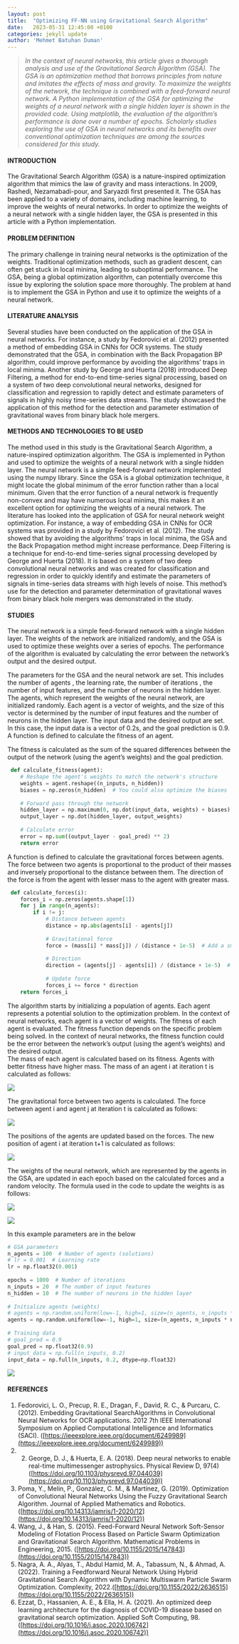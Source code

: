 ```yaml
---
layout: post
title:  "Optimizing FF-NN using Gravitational Search Algorithm"
date:   2023-05-31 12:45:00 +0100
categories: jekyll update
author: 'Mehmet Batuhan Duman'
---
```


> _In the context of neural networks, this article gives a thorough analysis and use of the Gravitational Search Algorithm (GSA). The GSA is an optimization method that borrows principles from nature and imitates the effects of mass and gravity. To maximize the weights of the network, the technique is combined with a feed-forward neural network. A Python implementation of the GSA for optimizing the weights of a neural network with a single hidden layer is shown in the provided code. Using matplotlib, the evaluation of the algorithm’s performance is done over a number of epochs. Scholarly studies exploring the use of GSA in neural networks and its benefits over conventional optimization techniques are among the sources considered for this study._

#### **INTRODUCTION**

The Gravitational Search Algorithm (GSA) is a nature-inspired optimization algorithm that mimics the law of gravity and mass interactions. In 2009, Rashedi, Nezamabadi-pour, and Saryazdi first presented it. The GSA has been applied to a variety of domains, including machine learning, to improve the weights of neural networks. In order to optimize the weights of a neural network with a single hidden layer, the GSA is presented in this article with a Python implementation.

#### PROBLEM DEFINITION

The primary challenge in training neural networks is the optimization of the weights. Traditional optimization methods, such as gradient descent, can often get stuck in local minima, leading to suboptimal performance. The GSA, being a global optimization algorithm, can potentially overcome this issue by exploring the solution space more thoroughly. The problem at hand is to implement the GSA in Python and use it to optimize the weights of a neural network.

#### LITERATURE ANALYSIS

Several studies have been conducted on the application of the GSA in neural networks. For instance, a study by Fedorovici et al. (2012) presented a method of embedding GSA in CNNs for OCR systems. The study demonstrated that the GSA, in combination with the Back Propagation BP algorithm, could improve performance by avoiding the algorithms’ traps in local minima. Another study by George and Huerta (2018) introduced Deep Filtering, a method for end-to-end time-series signal processing, based on a system of two deep convolutional neural networks, designed for classification and regression to rapidly detect and estimate parameters of signals in highly noisy time-series data streams. The study showcased the application of this method for the detection and parameter estimation of gravitational waves from binary black hole mergers.

#### METHODS AND TECHNOLOGIES TO BE USED

The method used in this study is the Gravitational Search Algorithm, a nature-inspired optimization algorithm. The GSA is implemented in Python and used to optimize the weights of a neural network with a single hidden layer. The neural network is a simple feed-forward network implemented using the numpy library. Since the GSA is a global optimization technique, it might locate the global minimum of the error function rather than a local minimum. Given that the error function of a neural network is frequently non-convex and may have numerous local minima, this makes it an excellent option for optimizing the weights of a neural network. The literature has looked into the application of GSA for neural network weight optimization. For instance, a way of embedding GSA in CNNs for OCR systems was provided in a study by Fedorovici et al. (2012). The study showed that by avoiding the algorithms’ traps in local minima, the GSA and the Back Propagation method might increase performance. Deep Filtering is a technique for end-to-end time-series signal processing developed by George and Huerta (2018). It is based on a system of two deep convolutional neural networks and was created for classification and regression in order to quickly identify and estimate the parameters of signals in time-series data streams with high levels of noise. This method’s use for the detection and parameter determination of gravitational waves from binary black hole mergers was demonstrated in the study.

#### STUDIES

The neural network is a simple feed-forward network with a single hidden layer. The weights of the network are initialized randomly, and the GSA is used to optimize these weights over a series of epochs. The performance of the algorithm is evaluated by calculating the error between the network’s output and the desired output.

The parameters for the GSA and the neural network are set. This includes the number of agents , the learning rate, the number of iterations , the number of input features, and the number of neurons in the hidden layer. The agents, which represent the weights of the neural network, are initialized randomly. Each agent is a vector of weights, and the size of this vector is determined by the number of input features and the number of neurons in the hidden layer. The input data and the desired output are set. In this case, the input data is a vector of 0.2s, and the goal prediction is 0.9. A function is defined to calculate the fitness of an agent.

The fitness is calculated as the sum of the squared differences between the output of the network (using the agent’s weights) and the goal prediction.
```python
 def calculate_fitness(agent):  
    # Reshape the agent's weights to match the network's structure  
    weights = agent.reshape((n_inputs, n_hidden))  
    biases = np.zeros(n_hidden)  # You could also optimize the biases  
  
    # Forward pass through the network  
    hidden_layer = np.maximum(0, np.dot(input_data, weights) + biases)  
    output_layer = np.dot(hidden_layer, output_weights)  
  
    # Calculate error  
    error = np.sum((output_layer - goal_pred) ** 2)  
    return error
```
A function is defined to calculate the gravitational forces between agents. The force between two agents is proportional to the product of their masses and inversely proportional to the distance between them. The direction of the force is from the agent with lesser mass to the agent with greater mass.

```python
 def calculate_forces(i):  
    forces_i = np.zeros(agents.shape[1])  
    for j in range(n_agents):  
        if i != j:  
            # Distance between agents  
            distance = np.abs(agents[i] - agents[j])  
  
            # Gravitational force  
            force = (mass[i] * mass[j]) / (distance + 1e-5)  # Add a small constant to avoid division by zero  
  
            # Direction  
            direction = (agents[j] - agents[i]) / (distance + 1e-5)  # Add a small constant to avoid division by zero  
  
            # Update force  
            forces_i += force * direction  
    return forces_i
```

The algorithm starts by initializing a population of agents. Each agent represents a potential solution to the optimization problem. In the context of neural networks, each agent is a vector of weights. The fitness of each agent is evaluated. The fitness function depends on the specific problem being solved. In the context of neural networks, the fitness function could be the error between the network’s output (using the agent’s weights) and the desired output.   
The mass of each agent is calculated based on its fitness. Agents with better fitness have higher mass. The mass of an agent i at iteration t is calculated as follows:

![](https://cdn-images-1.medium.com/max/800/1*jAiwNw4opJR3Amif_a-R8w.png)

The gravitational force between two agents is calculated. The force between agent i and agent j at iteration t is calculated as follows:

![](https://cdn-images-1.medium.com/max/800/1*UmTbmedzG4Iu6-j3dnb1aQ.png)

The positions of the agents are updated based on the forces. The new position of agent i at iteration t+1 is calculated as follows:

![](https://cdn-images-1.medium.com/max/800/1*E9Yix07y3H248_kP7on6Dg.png)

The weights of the neural network, which are represented by the agents in the GSA, are updated in each epoch based on the calculated forces and a random velocity. The formula used in the code to update the weights is as follows:

![](https://cdn-images-1.medium.com/max/800/1*ttGVAKfX0CiBV7AJEQ8-jA.png)

![](https://cdn-images-1.medium.com/max/800/1*dMbvnjzzccgw1hec7U5ZzQ.png)

In this example parameters are in the below

```python
# GSA parameters  
n_agents = 100  # Number of agents (solutions)  
# lr = 0.001  # Learning rate  
lr = np.float32(0.001)   
  
epochs = 1000  # Number of iterations  
n_inputs = 20  # The number of input features  
n_hidden = 10  # The number of neurons in the hidden layer  
  
# Initialize agents (weights)  
# agents = np.random.uniform(low=-1, high=1, size=(n_agents, n_inputs * n_hidden))  
agents = np.random.uniform(low=-1, high=1, size=(n_agents, n_inputs * n_hidden)).astype(np.float32)  
  
# Training data  
# goal_pred = 0.9  
goal_pred = np.float32(0.9)  
# input_data = np.full(n_inputs, 0.2)  
input_data = np.full(n_inputs, 0.2, dtype=np.float32)
```

![](https://cdn-images-1.medium.com/max/800/1*TGBVnUVl3g7937C0eoGx4w.gif)

#### REFERENCES

1. Fedorovici, L. O., Precup, R. E., Dragan, F., David, R. C., & Purcaru, C. (2012). Embedding Gravitational SearchAlgorithms in Convolutional Neural Networks for OCR applications. 2012 7th IEEE International Symposium on Applied Computational Intelligence and Informatics (SACI). ([https://ieeexplore.ieee.org/document/6249989](https://ieeexplore.ieee.org/document/6249989))
2. 2. George, D. J., & Huerta, E. A. (2018). Deep neural networks to enable real-time multimessenger astrophysics. Physical Review D, 97(4)([https://doi.org/10.1103/physrevd.97.044039](https://doi.org/10.1103/physrevd.97.044039))  
3. Poma, Y., Melin, P., González, C. M., & Martínez, G. (2019). Optimization of Convolutional Neural Networks Using the Fuzzy Gravitational Search Algorithm. Journal of Applied Mathematics and Robotics. ([https://doi.org/10.14313/jamris/1-2020/12](https://doi.org/10.14313/jamris/1-2020/12))  
4. Wang, J., & Han, S. (2015). Feed-Forward Neural Network Soft-Sensor Modeling of Flotation Process Based on Particle Swarm Optimization and Gravitational Search Algorithm. Mathematical Problems in Engineering, 2015. ([https://doi.org/10.1155/2015/147843](https://doi.org/10.1155/2015/147843))  
5. Nagra, A. A., Alyas, T., Abdul Hamid, M. A., Tabassum, N., & Ahmad, A. (2022). Training a Feedforward Neural Network Using Hybrid Gravitational Search Algorithm with Dynamic Multiswarm Particle Swarm Optimization. Complexity, 2022.([https://doi.org/10.1155/2022/2636515](https://doi.org/10.1155/2022/2636515))  
6. Ezzat, D., Hassanien, A. E., & Ella, H. A. (2021). An optimized deep learning architecture for the diagnosis of COVID-19 disease based on gravitational search optimization. Applied Soft Computing, 98. ([https://doi.org/10.1016/j.asoc.2020.106742](https://doi.org/10.1016/j.asoc.2020.106742))